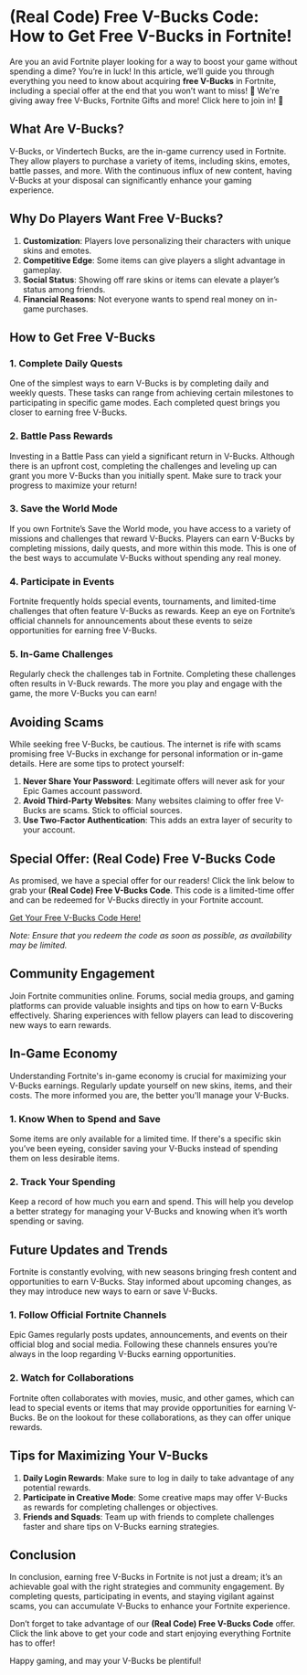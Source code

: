 # (Real Code) Free V-Bucks Code: How to Get Free V-Bucks in Fortnite!

Are you an avid Fortnite player looking for a way to boost your game without spending a dime? You’re in luck! In this article, we’ll guide you through everything you need to know about acquiring **free V-Bucks** in Fortnite, including a special offer at the end that you won’t want to miss! 🎁 We're giving away free V-Bucks, Fortnite Gifts and more! Click here to join in! 🎁

## What Are V-Bucks?

V-Bucks, or Vindertech Bucks, are the in-game currency used in Fortnite. They allow players to purchase a variety of items, including skins, emotes, battle passes, and more. With the continuous influx of new content, having V-Bucks at your disposal can significantly enhance your gaming experience.

## Why Do Players Want Free V-Bucks?

1. **Customization**: Players love personalizing their characters with unique skins and emotes.
2. **Competitive Edge**: Some items can give players a slight advantage in gameplay.
3. **Social Status**: Showing off rare skins or items can elevate a player’s status among friends.
4. **Financial Reasons**: Not everyone wants to spend real money on in-game purchases.

## How to Get Free V-Bucks

### 1. **Complete Daily Quests**

One of the simplest ways to earn V-Bucks is by completing daily and weekly quests. These tasks can range from achieving certain milestones to participating in specific game modes. Each completed quest brings you closer to earning free V-Bucks.

### 2. **Battle Pass Rewards**

Investing in a Battle Pass can yield a significant return in V-Bucks. Although there is an upfront cost, completing the challenges and leveling up can grant you more V-Bucks than you initially spent. Make sure to track your progress to maximize your return!

### 3. **Save the World Mode**

If you own Fortnite’s Save the World mode, you have access to a variety of missions and challenges that reward V-Bucks. Players can earn V-Bucks by completing missions, daily quests, and more within this mode. This is one of the best ways to accumulate V-Bucks without spending any real money.

### 4. **Participate in Events**

Fortnite frequently holds special events, tournaments, and limited-time challenges that often feature V-Bucks as rewards. Keep an eye on Fortnite’s official channels for announcements about these events to seize opportunities for earning free V-Bucks.

### 5. **In-Game Challenges**

Regularly check the challenges tab in Fortnite. Completing these challenges often results in V-Buck rewards. The more you play and engage with the game, the more V-Bucks you can earn!

## Avoiding Scams

While seeking free V-Bucks, be cautious. The internet is rife with scams promising free V-Bucks in exchange for personal information or in-game details. Here are some tips to protect yourself:

1. **Never Share Your Password**: Legitimate offers will never ask for your Epic Games account password.
2. **Avoid Third-Party Websites**: Many websites claiming to offer free V-Bucks are scams. Stick to official sources.
3. **Use Two-Factor Authentication**: This adds an extra layer of security to your account.

## Special Offer: (Real Code) Free V-Bucks Code

As promised, we have a special offer for our readers! Click the link below to grab your **(Real Code) Free V-Bucks Code**. This code is a limited-time offer and can be redeemed for V-Bucks directly in your Fortnite account.

[Get Your Free V-Bucks Code Here!](#)

*Note: Ensure that you redeem the code as soon as possible, as availability may be limited.*

## Community Engagement

Join Fortnite communities online. Forums, social media groups, and gaming platforms can provide valuable insights and tips on how to earn V-Bucks effectively. Sharing experiences with fellow players can lead to discovering new ways to earn rewards.

## In-Game Economy

Understanding Fortnite's in-game economy is crucial for maximizing your V-Bucks earnings. Regularly update yourself on new skins, items, and their costs. The more informed you are, the better you'll manage your V-Bucks.

### 1. **Know When to Spend and Save**

Some items are only available for a limited time. If there's a specific skin you’ve been eyeing, consider saving your V-Bucks instead of spending them on less desirable items.

### 2. **Track Your Spending**

Keep a record of how much you earn and spend. This will help you develop a better strategy for managing your V-Bucks and knowing when it’s worth spending or saving.

## Future Updates and Trends

Fortnite is constantly evolving, with new seasons bringing fresh content and opportunities to earn V-Bucks. Stay informed about upcoming changes, as they may introduce new ways to earn or save V-Bucks.

### 1. **Follow Official Fortnite Channels**

Epic Games regularly posts updates, announcements, and events on their official blog and social media. Following these channels ensures you’re always in the loop regarding V-Bucks earning opportunities.

### 2. **Watch for Collaborations**

Fortnite often collaborates with movies, music, and other games, which can lead to special events or items that may provide opportunities for earning V-Bucks. Be on the lookout for these collaborations, as they can offer unique rewards.

## Tips for Maximizing Your V-Bucks

1. **Daily Login Rewards**: Make sure to log in daily to take advantage of any potential rewards.
2. **Participate in Creative Mode**: Some creative maps may offer V-Bucks as rewards for completing challenges or objectives.
3. **Friends and Squads**: Team up with friends to complete challenges faster and share tips on V-Bucks earning strategies.

## Conclusion

In conclusion, earning free V-Bucks in Fortnite is not just a dream; it’s an achievable goal with the right strategies and community engagement. By completing quests, participating in events, and staying vigilant against scams, you can accumulate V-Bucks to enhance your Fortnite experience. 

Don’t forget to take advantage of our **(Real Code) Free V-Bucks Code** offer. Click the link above to get your code and start enjoying everything Fortnite has to offer!

Happy gaming, and may your V-Bucks be plentiful!
